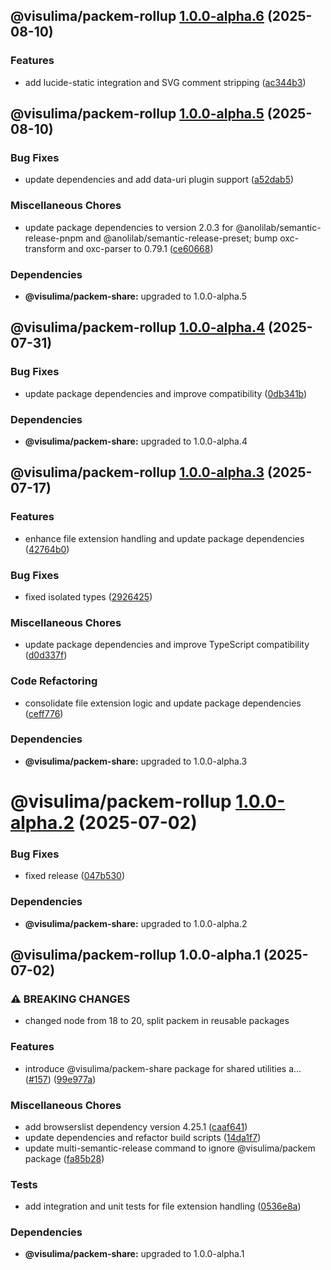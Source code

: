 ## @visulima/packem-rollup [1.0.0-alpha.6](https://github.com/visulima/packem/compare/@visulima/packem-rollup@1.0.0-alpha.5...@visulima/packem-rollup@1.0.0-alpha.6) (2025-08-10)

### Features

* add lucide-static integration and SVG comment stripping ([ac344b3](https://github.com/visulima/packem/commit/ac344b3eb9566e479764625cd877617379d10c16))

## @visulima/packem-rollup [1.0.0-alpha.5](https://github.com/visulima/packem/compare/@visulima/packem-rollup@1.0.0-alpha.4...@visulima/packem-rollup@1.0.0-alpha.5) (2025-08-10)

### Bug Fixes

* update dependencies and add data-uri plugin support ([a52dab5](https://github.com/visulima/packem/commit/a52dab541290324218949ad5ea9502b127d0b0dd))

### Miscellaneous Chores

* update package dependencies to version 2.0.3 for @anolilab/semantic-release-pnpm and @anolilab/semantic-release-preset; bump oxc-transform and oxc-parser to 0.79.1 ([ce60668](https://github.com/visulima/packem/commit/ce606682c65afcb710e7a923429c2c543f52d88f))


### Dependencies

* **@visulima/packem-share:** upgraded to 1.0.0-alpha.5

## @visulima/packem-rollup [1.0.0-alpha.4](https://github.com/visulima/packem/compare/@visulima/packem-rollup@1.0.0-alpha.3...@visulima/packem-rollup@1.0.0-alpha.4) (2025-07-31)

### Bug Fixes

* update package dependencies and improve compatibility ([0db341b](https://github.com/visulima/packem/commit/0db341b4e8c90e21d6bda36612d880168f183b7c))


### Dependencies

* **@visulima/packem-share:** upgraded to 1.0.0-alpha.4

## @visulima/packem-rollup [1.0.0-alpha.3](https://github.com/visulima/packem/compare/@visulima/packem-rollup@1.0.0-alpha.2...@visulima/packem-rollup@1.0.0-alpha.3) (2025-07-17)

### Features

* enhance file extension handling and update package dependencies ([42764b0](https://github.com/visulima/packem/commit/42764b0f0bfc56104c30cc91f43d23e6e8ffbc33))

### Bug Fixes

* fixed isolated types ([2926425](https://github.com/visulima/packem/commit/29264250a4adb0407fe1a78e613c84d9f5ce9279))

### Miscellaneous Chores

* update package dependencies and improve TypeScript compatibility ([d0d337f](https://github.com/visulima/packem/commit/d0d337fe20558e1626cbcbeec19e9c2052f15aa2))

### Code Refactoring

* consolidate file extension logic and update package dependencies ([ceff776](https://github.com/visulima/packem/commit/ceff776bbc5eaa6bd85819271942aab7faf77cd2))


### Dependencies

* **@visulima/packem-share:** upgraded to 1.0.0-alpha.3

# @visulima/packem-rollup [1.0.0-alpha.2](https://github.com/visulima/packem/compare/@visulima/packem-rollup@1.0.0-alpha.1...@visulima/packem-rollup@1.0.0-alpha.2) (2025-07-02)


### Bug Fixes

* fixed release ([047b530](https://github.com/visulima/packem/commit/047b530ebcd6458f93699fd9d0f819bc7dbf9990))





### Dependencies

* **@visulima/packem-share:** upgraded to 1.0.0-alpha.2

## @visulima/packem-rollup 1.0.0-alpha.1 (2025-07-02)

### ⚠ BREAKING CHANGES

* changed node from 18 to 20, split packem in reusable packages

### Features

* introduce @visulima/packem-share package for shared utilities a… ([#157](https://github.com/visulima/packem/issues/157)) ([99e977a](https://github.com/visulima/packem/commit/99e977a8f62021c9ac286fc0c9b184b96bce88f1))

### Miscellaneous Chores

* add browserslist dependency version 4.25.1 ([caaf641](https://github.com/visulima/packem/commit/caaf6418b4638af4c1cf9039e0992a8f44e09cb2))
* update dependencies and refactor build scripts ([14da1f7](https://github.com/visulima/packem/commit/14da1f7d9f8af619401ec0926df516092e870a75))
* update multi-semantic-release command to ignore @visulima/packem package ([fa85b28](https://github.com/visulima/packem/commit/fa85b283a5b2cbd15d2b52c09c2db2b2d2c6c65d))

### Tests

* add integration and unit tests for file extension handling ([0536e8a](https://github.com/visulima/packem/commit/0536e8a2cb4c7cddf01d66864e0fdbe3912b256c))


### Dependencies

* **@visulima/packem-share:** upgraded to 1.0.0-alpha.1
